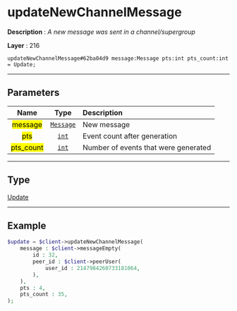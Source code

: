 # updateNewChannelMessage

**Description** : *A new message was sent in a channel/supergroup*

**Layer** : 216

```tl
updateNewChannelMessage#62ba04d9 message:Message pts:int pts_count:int = Update;
```

---

## Parameters

| Name | Type | Description |
| :---: | :---: | :--- |
| <mark>message</mark> | [`Message`](type/Message) | New message |
| <mark>pts</mark> | [`int`](type/int) | Event count after generation |
| <mark>pts_count</mark> | [`int`](type/int) | Number of events that were generated |

---

## Type

[Update](type/Update)

---

## Example

```php
$update = $client->updateNewChannelMessage(
	message : $client->messageEmpty(
		id : 32,
		peer_id : $client->peerUser(
			user_id : 2147984260733181064,
		),
	),
	pts : 4,
	pts_count : 35,
);
```